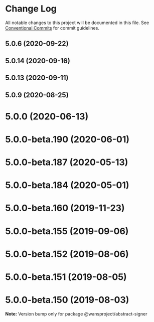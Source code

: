 # Change Log

All notable changes to this project will be documented in this file.
See [Conventional Commits](https://conventionalcommits.org) for commit guidelines.

## 5.0.6 (2020-09-22)



## 5.0.14 (2020-09-16)



## 5.0.13 (2020-09-11)



## 5.0.9 (2020-08-25)



# 5.0.0 (2020-06-13)



# 5.0.0-beta.190 (2020-06-01)



# 5.0.0-beta.187 (2020-05-13)



# 5.0.0-beta.184 (2020-05-01)



# 5.0.0-beta.160 (2019-11-23)



# 5.0.0-beta.155 (2019-09-06)



# 5.0.0-beta.152 (2019-08-06)



# 5.0.0-beta.151 (2019-08-05)



# 5.0.0-beta.150 (2019-08-03)

**Note:** Version bump only for package @wansproject/abstract-signer
